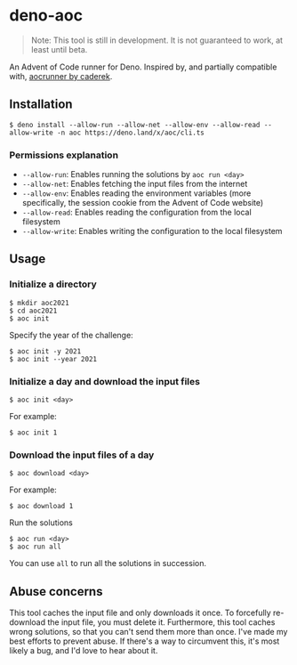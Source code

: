 # deno-aoc

> Note: This tool is still in development. It is not guaranteed to work, at
> least until beta.

An Advent of Code runner for Deno. Inspired by, and partially compatible with,
[aocrunner by caderek](https://github.com/caderek/aocrunner).

## Installation

    $ deno install --allow-run --allow-net --allow-env --allow-read --allow-write -n aoc https://deno.land/x/aoc/cli.ts

### Permissions explanation

- `--allow-run`: Enables running the solutions by `aoc run <day>`
- `--allow-net`: Enables fetching the input files from the internet
- `--allow-env`: Enables reading the environment variables (more specifically,
  the session cookie from the Advent of Code website)
- `--allow-read`: Enables reading the configuration from the local filesystem
- `--allow-write`: Enables writing the configuration to the local filesystem

## Usage

### Initialize a directory

    $ mkdir aoc2021
    $ cd aoc2021
    $ aoc init

Specify the year of the challenge:

    $ aoc init -y 2021
    $ aoc init --year 2021

### Initialize a day and download the input files

    $ aoc init <day>

For example:

    $ aoc init 1

### Download the input files of a day

    $ aoc download <day>

For example:

    $ aoc download 1

Run the solutions

    $ aoc run <day>
    $ aoc run all

You can use `all` to run all the solutions in succession.

## Abuse concerns

This tool caches the input file and only downloads it once. To forcefully
re-download the input file, you must delete it. Furthermore, this tool caches
wrong solutions, so that you can't send them more than once. I've made my best
efforts to prevent abuse. If there's a way to circumvent this, it's most likely
a bug, and I'd love to hear about it.
